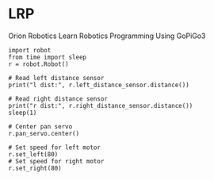 # LRP
Orion Robotics Learn Robotics Programming Using GoPiGo3

```
import robot
from time import sleep
r = robot.Robot()

# Read left distance sensor
print("l dist:", r.left_distance_sensor.distance())

# Read right distance sensor
print("r dist:", r.right_distance_sensor.distance())
sleep(1)

# Center pan servo
r.pan_servo.center()

# Set speed for left motor
r.set_left(80)
# Set speed for right motor
r.set_right(80)

```
